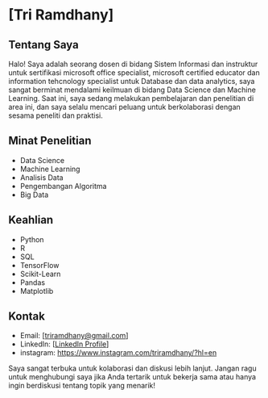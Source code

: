 # [Tri Ramdhany]

## Tentang Saya
Halo! Saya adalah seorang dosen di bidang Sistem Informasi dan instruktur untuk sertifikasi microsoft office specialist, microsoft certified educator dan information tehcnology specialist untuk Database dan data analytics, saya sangat berminat mendalami keilmuan di bidang Data Science dan Machine Learning. Saat ini, saya sedang melakukan pembelajaran dan penelitian di area ini, dan saya selalu mencari peluang untuk berkolaborasi dengan sesama peneliti dan praktisi.

## Minat Penelitian
- Data Science
- Machine Learning
- Analisis Data
- Pengembangan Algoritma
- Big Data

## Keahlian
- Python
- R
- SQL
- TensorFlow
- Scikit-Learn
- Pandas
- Matplotlib

## Kontak
- Email: [triramdhany@gmail.com]
- LinkedIn: [[LinkedIn Profile](https://www.linkedin.com/in/tri-ramdhany-469575126/)]
- instagram: https://www.instagram.com/triramdhany/?hl=en

Saya sangat terbuka untuk kolaborasi dan diskusi lebih lanjut. Jangan ragu untuk menghubungi saya jika Anda tertarik untuk bekerja sama atau hanya ingin berdiskusi tentang topik yang menarik!


<!---
tri1505/tri1505 is a ✨ special ✨ repository because its `README.md` (this file) appears on your GitHub profile.
You can click the Preview link to take a look at your changes.
--->
